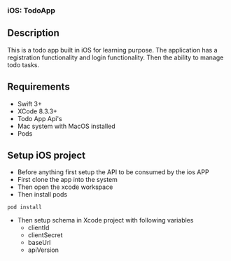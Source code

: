 ### iOS: TodoApp

## Description
This is a todo app built in iOS for learning purpose. The application has a registration functionality and login functionality. Then the ability to manage todo tasks.

## Requirements
* Swift 3+
* XCode 8.3.3+
* Todo App Api's
* Mac system with MacOS installed
* Pods

## Setup iOS project
* Before anything first setup the API to be consumed by the ios APP
* First clone the app into the system
* Then open the xcode workspace
* Then install pods
```
pod install
```
* Then setup schema in Xcode project with following variables
  * clientId
  * clientSecret
  * baseUrl
  * apiVersion

